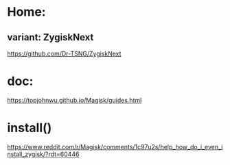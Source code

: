 # Home:
## variant: ZygiskNext
https://github.com/Dr-TSNG/ZygiskNext

# doc:
https://topjohnwu.github.io/Magisk/guides.html

# install()
https://www.reddit.com/r/Magisk/comments/1c97u2s/help_how_do_i_even_install_zygisk/?rdt=60446
